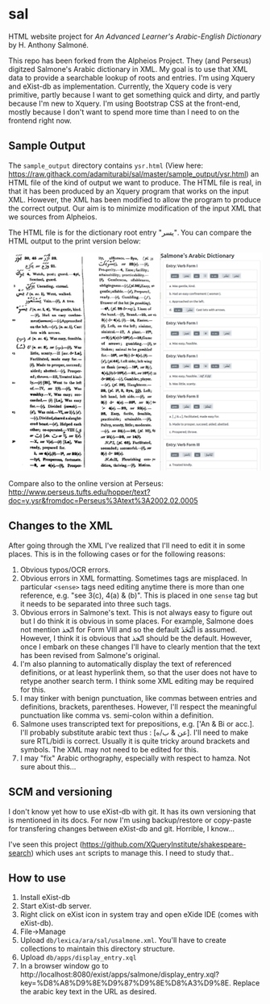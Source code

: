 # sal

HTML website project for *An Advanced Learner's Arabic-English Dictionary* by H. Anthony Salmoné.

This repo has been forked from the Alpheios Project. They (and Perseus) digitzed Salmone's Arabic dictionary in XML. My goal is to use that XML data to provide a searchable lookup of roots and entries. I'm using Xquery and eXist-db as implementation. Currently, the Xquery code is very primitive, partly because I want to get something quick and dirty, and partly because I'm new to Xquery. I'm using Bootstrap CSS at the front-end, mostly because I don't want to spend more time than I need to on the frontend right now.

## Sample Output

The `sample_output` directory contains `ysr.html` (View here: https://raw.githack.com/adamiturabi/sal/master/sample_output/ysr.html) an HTML file of the kind of output we want to produce. The HTML file is real, in that it has been produced by an Xquery program that works on the input XML. However, the XML has been modified to allow the program to produce the correct output. Our aim is to minimize modification of the input XML that we sources from Alpheios.

The HTML file is for the dictionary root  entry "يسر". You can compare the HTML output to the print version below:

![print version](https://raw.githubusercontent.com/adamiturabi/sal/master/sample_output/ysr.png)

Compare also to the online version at Perseus: http://www.perseus.tufts.edu/hopper/text?doc=y.ysr&fromdoc=Perseus%3Atext%3A2002.02.0005

## Changes to the XML

After going through the XML I've realized that I'll need to edit it in some places. This is in the following cases or for the following reasons:

1. Obvious typos/OCR errors.
2. Obvious errors in XML formatting. Sometimes tags are misplaced. In particular `<sense>` tags need editing anytime there is more than one reference, e.g. "see 3(c), 4(a) & (b)". This is placed in one `sense` tag but it needs to be separated into three such tags.
3. Obvious errors in Salmone's text. This is not always easy to figure out but I do think it is obvious in some places. For example, Salmone does not mention اتّخذ for Form VIII and so the default ائْتَخَذَ is assumed. However, I think it is obvious that اتّخذ should be the default. However, once I embark on these changes I'll have to clearly mention that the text has been revised from Salmone's original.
4. I'm also planning to automatically display the text of referenced definitions, or at least hyperlink them, so that the user does not have to retype another search term. I think some XML editing may be required for this.
5. I may tinker with benign punctuation, like commas between entries and definitions, brackets, parentheses. However, I'll respect the meaningful punctuation like comma vs. semi-colon within a definition.
6. Salmone uses transcripted text for prepositions, e.g. ['An & Bi or acc.]. I'll probably substitute arabic text thus : [عن & ب/ه]. I'll need to make sure RTL/bidi is correct. Usually it is quite tricky around brackets and symbols. The XML may not need to be edited for this.
7. I may "fix" Arabic orthography, especially with respect to hamza. Not sure about this...

## SCM and versioning

I don't know yet how to use eXist-db with git. It has its own versioning that is mentioned in its docs. For now I'm using backup/restore or copy-paste for transfering changes between eXist-db and git. Horrible, I know...

I've seen this project (https://github.com/XQueryInstitute/shakespeare-search) which uses `ant` scripts to manage this. I need to study that..

## How to use

1. Install eXist-db
2. Start eXist-db server.
4. Right click on eXist icon in system tray and open eXide IDE (comes with eXist-db).
5. File->Manage
6. Upload `db/lexica/ara/sal/usalmone.xml`. You'll have to create collections to maintain this directory structure.
7. Upload `db/apps/display_entry.xql`
8. In a browser window go to http://localhost:8080/exist/apps/salmone/display_entry.xql?key=%D8%A8%D9%8E%D9%87%D9%8E%D8%A3%D9%8E. Replace the arabic key text in the URL as desired.
